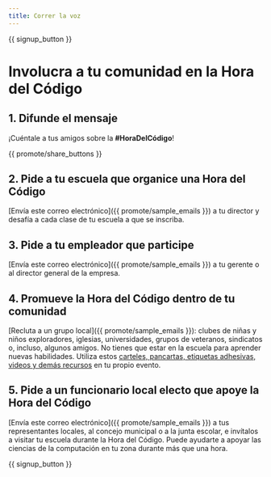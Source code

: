```yaml
---
title: Correr la voz
---
```


{{ signup_button }}

# Involucra a tu comunidad en la Hora del Código

## 1. Difunde el mensaje

¡Cuéntale a tus amigos sobre la **#HoraDelCódigo**!

{{ promote/share_buttons }}

## 2. Pide a tu escuela que organice una Hora del Código

[Envía este correo electrónico]({{ promote/sample_emails }}) a tu director y desafía a cada clase de tu escuela a que se inscriba.

## 3. Pide a tu empleador que participe

[Envía este correo electrónico]({{ promote/sample_emails }}) a tu gerente o al director general de la empresa.

## 4. Promueve la Hora del Código dentro de tu comunidad

[Recluta a un grupo local]({{ promote/sample_emails }}): clubes de niñas y niños exploradores, iglesias, universidades, grupos de veteranos, sindicatos o, incluso, algunos amigos. No tienes que estar en la escuela para aprender nuevas habilidades. Utiliza estos [carteles, pancartas, etiquetas adhesivas, videos y demás recursos](/promote/resources) en tu propio evento.

## 5. Pide a un funcionario local electo que apoye la Hora del Código

[Envía este correo electrónico]({{ promote/sample_emails }}) a tus representantes locales, al concejo municipal o a la junta escolar, e invítalos a visitar tu escuela durante la Hora del Código. Puede ayudarte a apoyar las ciencias de la computación en tu zona durante más que una hora.

{{ signup_button }}